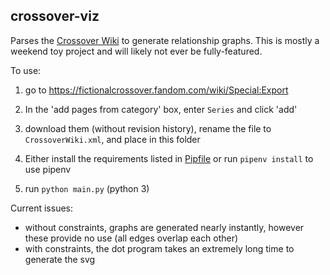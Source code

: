 
## crossover-viz

Parses the [Crossover Wiki](https://fictionalcrossover.fandom.com/) to generate relationship graphs. This is mostly a weekend toy project and will likely not ever be fully-featured.

To use:


1. go to https://fictionalcrossover.fandom.com/wiki/Special:Export

2. In the 'add pages from category' box, enter `Series` and click 'add'

3. download them (without revision history), rename the file to `CrossoverWiki.xml`, and place in this folder

4. Either install the requirements listed in [Pipfile](Pipfile) or run `pipenv install` to use pipenv

5. run `python main.py` (python 3)


Current issues:

- without constraints, graphs are generated nearly instantly, however these provide no use (all edges overlap each other)
- with constraints, the dot program takes an extremely long time to generate the svg
